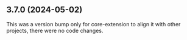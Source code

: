 ## 3.7.0 (2024-05-02)

This was a version bump only for core-extension to align it with other projects, there were no code changes.